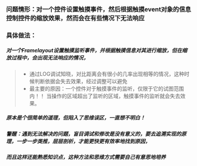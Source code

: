 ### 问题情形：对一个控件设置触摸事件，然后根据触摸event对象的信息控制控件的缩放效果，然而会在有些情况下无法响应

### 具体做法：
##### 对一个Framelayout设置触摸监听事件，并根据触摸信息对其进行缩放，但在缩放过程中，会出现无法响应的情况，
> * 通过LOG调试知晓，对比距离会有很小的几率出现相等的情况，这种时候判断依据会失去效果，经过调整可以避免
> * 最主要的原因：一个控件对于触摸事件的监听，仅限于它的试图范围内！！ 当操作的区域超出了监听的区域，触摸事件的监听就会失去效果。

##### 原本是个很简单的道理，但陷入了思维误区，一直想不明白！

##### 警醒：遇到无法解决的问题，盲目调试和修改是没有意义的，要去追溯实现的原理，一步一步类推，层层剖析，才能更快更有效率地找到原因，
##### 而且这样还能熟悉知识点，这种方法和思维方式需要自己有意思地培养
